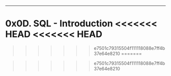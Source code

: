 ---
0x0D. SQL - Introduction
<<<<<<< HEAD
<<<<<<< HEAD
=======

>>>>>>> e7501c79315504f111118088e7ff4b37e64e8210
=======

>>>>>>> e7501c79315504f111118088e7ff4b37e64e8210
